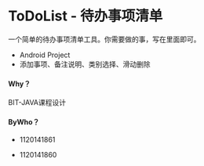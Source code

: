 # ToDoList - 待办事项清单

一个简单的待办事项清单工具。你需要做的事，写在里面即可。

- Android Project
- 添加事项、备注说明、类别选择、滑动删除




#### Why？

BIT-JAVA课程设计



#### ByWho？

- 1120141861

- 1120141860
